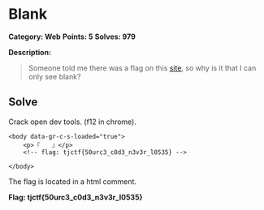 # Blank

**Category: Web** **Points: 5** **Solves: 979**

**Description:**

> Someone told me there was a flag on this [site](https://blank.tjctf.org/), so why is it that I can only see blank?

## Solve

Crack open dev tools. (f12 in chrome).

```
<body data-gr-c-s-loaded="true">
    <p>『　　』</p>
    <!-- flag: tjctf{50urc3_c0d3_n3v3r_l0535} -->

</body>
```

The flag is located in a html comment.

**Flag: tjctf{50urc3_c0d3_n3v3r_l0535}**
